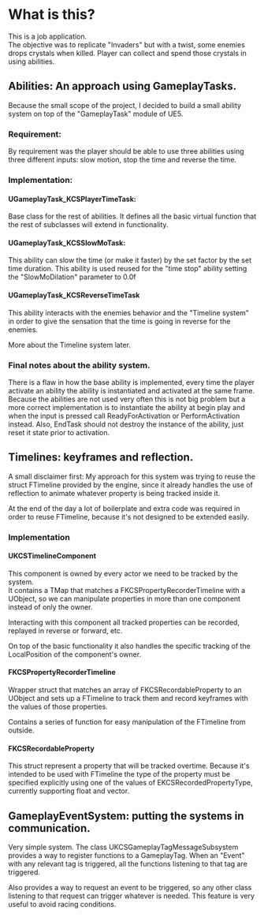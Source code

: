 ﻿# What is this?
This is a job application.  
The objective was to replicate "Invaders" but with a twist, some enemies drops crystals when killed. 
Player can collect and spend those crystals in using abilities.   

## Abilities: An approach using GameplayTasks.
Because the small scope of the project, I decided to build a small ability system on top of the "GameplayTask" 
module of UE5.

### Requirement:
By requirement was the player should be able to use three abilities using three different inputs: 
slow motion, stop the time and reverse the time.  

### Implementation:
#### UGameplayTask_KCSPlayerTimeTask:  
Base class for the rest of abilities. 
It defines all the basic virtual function that the rest of subclasses will extend in functionality.  

#### UGameplayTask_KCSSlowMoTask:  
This ability can slow the time (or make it faster) by the set factor by the set time duration. 
This ability is used reused for the "time stop" ability setting the "SlowMoDilation" parameter to 0.0f

#### UGameplayTask_KCSReverseTimeTask  
This ability interacts with the enemies behavior and the "Timeline system" in order to give the sensation that the time 
is going in reverse for the enemies.

More about the Timeline system later.

### Final notes about the ability system.
There is a flaw in how the base ability is implemented, every time the player activate an ability the ability is instantiated
and activated at the same frame.  
Because the abilities are not used very often this is not big problem but a more correct implementation is to instantiate
the ability at begin play and when the input is pressed call ReadyForActivation or PerformActivation instead. 
Also, EndTask should not destroy the instance of the ability, just reset it state prior to activation.

## Timelines: keyframes and reflection.
A small disclaimer first: My approach for this system was trying to reuse the struct FTimeline provided by the engine, 
since it already handles the use of reflection to animate whatever property is being tracked inside it.

At the end of the day a lot of boilerplate and extra code was required in order to reuse FTimeline, 
because it's not designed to be extended easily.

### Implementation
#### UKCSTimelineComponent
This component is owned by every actor we need to be tracked by the system.  
It contains a TMap that matches a FKCSPropertyRecorderTimeline with a UObject, so we can manipulate properties 
in more than one component instead of only the owner.

Interacting with this component all tracked properties can be recorded, replayed in reverse or forward, etc.

On top of the basic functionality it also handles the specific tracking of the LocalPosition of the component's owner.

#### FKCSPropertyRecorderTimeline
Wrapper struct that matches an array of FKCSRecordableProperty to an UObject and sets up a FTimeline to track them and
record keyframes with the values of those properties.

Contains a series of function for easy manipulation of the FTimeline from outside.
#### FKCSRecordableProperty
This struct represent a property that will be tracked overtime. Because it's intended to be used with FTimeline 
the type of the property must be specified explicitly using one of the values of EKCSRecordedPropertyType, 
currently supporting float and vector.

## GameplayEventSystem: putting the systems in communication.
Very simple system. The class UKCSGameplayTagMessageSubsystem provides a way to register functions to a GameplayTag. 
When an "Event" with any relevant tag is triggered, all the functions listening to that tag are triggered.

Also provides a way to request an event to be triggered, so any other class listening to that request can trigger 
whatever is needed. This feature is very useful to avoid racing conditions.